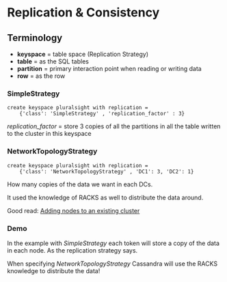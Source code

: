 # Replication & Consistency

## Terminology

* **keyspace** = table space (Replication Strategy)
* **table** = as the SQL tables
* **partition** = primary interaction point when reading or writing data
* **row** = as the row

### SimpleStrategy

```cql
create keyspace pluralsight with replication = 
    {'class': 'SimpleStrategy' , 'replication_factor' : 3}
```

_replication_factor_ = store 3 copies of all the partitions in all the table written to the cluster in this keyspace

### NetworkTopologyStrategy

```cql
create keyspace pluralsight with replication = 
    {'class': 'NetworkTopologyStrategy' , 'DC1': 3, 'DC2': 1}
```

How many copies of the data we want in each DCs.

It used the knowledge of RACKS as well to distribute the data around.

Good read: [Adding nodes to an existing cluster](https://docs.datastax.com/en/cassandra/2.1/cassandra/operations/ops_add_node_to_cluster_t.html)

### Demo

In the example with _SimpleStrategy_ each token will store a copy of the data in each node. As the replication strategy says.

When specifying _NetworkTopologyStrategy_ Cassandra will use the RACKS knowledge to distribute the data!